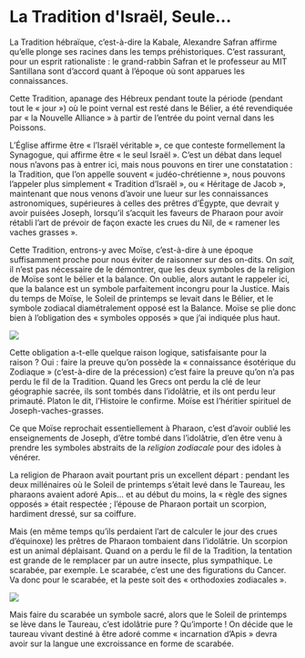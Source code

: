 # La Tradition d'Israël, Seule...

La Tradition hébraïque, c’est-à-dire la Kabale, Alexandre Safran affirme qu’elle plonge ses racines dans les temps préhistoriques. C’est rassurant, pour un esprit rationaliste : le grand-rabbin Safran et le professeur au MIT Santillana sont d’accord quant à l’époque où sont apparues les connaissances.

Cette Tradition, apanage des Hébreux pendant toute <span id="e9782221228517_c21-st1.xhtml#page-314"></span>la période (pendant tout le « jour ») où le point vernal est resté dans le Bélier, a été revendiquée par « la Nouvelle Alliance » à partir de l’entrée du point vernal dans les Poissons.

L’Église affirme être « l’Israël véritable », ce que conteste formellement la Synagogue, qui affirme être « le seul Israël ». C’est un débat dans lequel nous n’avons pas à entrer ici, mais nous pouvons en tirer une constatation : la Tradition, que l’on appelle souvent « judéo-chrétienne », nous pouvons l’appeler plus simplement « Tradition d’Israël », ou « Héritage de Jacob », maintenant que nous venons d’avoir une lueur sur les connaissances astronomiques, supérieures à celles des prêtres d’Égypte, que devrait y avoir puisées Joseph, lorsqu’il s’acquit les faveurs de Pharaon pour avoir rétabli l’art de prévoir de façon exacte les crues du Nil, de « ramener les vaches grasses ».

Cette Tradition, entrons-y avec Moïse, c’est-à-dire à une époque suffisamment proche pour nous éviter de raisonner sur des on-dits. On *sait,* il n’est pas nécessaire de le démontrer, que les deux symboles de la religion de Moïse sont le bélier et la balance. On oublie, alors autant le rappeler ici, que la balance est un symbole parfaitement incongru pour la Justice. Mais du temps de Moïse, le Soleil de printemps se levait dans le Bélier, et le symbole zodiacal diamétralement opposé est la Balance. Moïse se plie donc bien à l’obligation des « symboles opposés » que j’ai indiquée plus haut.

![](media/images/e9782221228517_i0037.jpg)

<span id="e9782221228517_c21-st1.xhtml#page-315"></span>

Cette obligation a-t-elle quelque raison logique, satisfaisante pour la raison ? Oui : faire la preuve qu’on possède la « connaissance ésotérique du Zodiaque » (c’est-à-dire de la précession) c’est faire la preuve qu’on n’a pas perdu le fil de la Tradition. Quand les Grecs ont perdu la clé de leur géographie sacrée, ils sont tombés dans l’idolâtrie, et ils ont perdu leur primauté. Platon le dit, l’Histoire le confirme. Moïse est l’héritier spirituel de Joseph-vaches-grasses.

Ce que Moïse reprochait essentiellement à Pharaon, c’est d’avoir oublié les enseignements de Joseph, d’être tombé dans l’idolâtrie, d’en être venu à prendre les symboles abstraits de la *religion zodiacale* pour des idoles à vénérer.

La religion de Pharaon avait pourtant pris un excellent départ : pendant les deux millénaires où le Soleil de printemps s’était levé dans le Taureau, les pharaons avaient adoré Apis... et au début du moins, la « règle des signes opposés » était respectée ; l’épouse de Pharaon portait un scorpion, hardiment dressé, sur sa coiffure.

Mais (en même temps qu’ils perdaient l’art de calculer le jour des crues d’équinoxe) les prêtres de Pharaon tombaient dans l’idolâtrie. Un scorpion est un animal déplaisant. Quand on a perdu le fil de la Tradition, la tentation est grande de le remplacer par un autre insecte, plus sympathique. Le scarabée, par exemple. Le scarabée, c’est une des figurations du Cancer. Va donc pour le scarabée, et la peste soit des « orthodoxies zodiacales ».

![](media/images/e9782221228517_i0038.jpg)

<span id="e9782221228517_c21-st1.xhtml#page-316"></span>

Mais faire du scarabée un symbole sacré, alors que le Soleil de printemps se lève dans le Taureau, c’est idolâtrie pure ? Qu’importe ! On décide que le taureau vivant destiné à être adoré comme « incarnation d’Apis » devra avoir sur la langue une excroissance en forme de scarabée.

<span id="e9782221228517_c21-st1.xhtml#title109"></span>


